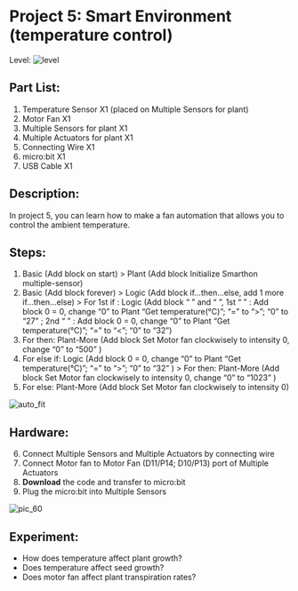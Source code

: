 # Project 5:  Smart Environment (temperature control)
Level: ![level](images/level1.png)

## Part List:

1. Temperature Sensor X1 (placed on Multiple Sensors for plant)
2. Motor Fan X1
3. Multiple Sensors for plant X1
4. Multiple Actuators for plant X1
5. Connecting Wire X1
6. micro:bit X1
7. USB Cable X1

## Description:
In project 5, you can learn how to make a fan automation that allows you to control the ambient temperature.

## Steps:
1. Basic (Add block on start) > Plant (Add block Initialize Smarthon multiple-sensor)
2. Basic (Add block forever) > Logic (Add block if…then…else, add 1 more if…then…else) > For 1st if : Logic (Add block “ ” and “ ”, 1st “ ” : Add block 0 = 0, change “0” to Plant “Get temperature(°C)”; “=” to “>”; “0” to “27” ; 2nd “ ” : Add block 0 = 0, change “0” to Plant “Get temperature(°C)”; “=” to “<”; “0” to “32”)
3. For then: Plant-More (Add block Set Motor fan clockwisely to intensity 0, change “0” to “500” )
4. For else if: Logic (Add block 0 = 0, change “0” to Plant “Get temperature(°C)”; “=” to “>”; “0” to “32” ) > For then: Plant-More (Add block Set Motor fan clockwisely to intensity 0, change “0” to “1023” )
5. For else: Plant-More (Add block Set Motor fan clockwisely to intensity 0)

![auto_fit](images/P5_1.png)

## Hardware:

6. Connect Multiple Sensors and Multiple Actuators by connecting wire
7. Connect Motor fan to Motor Fan (D11/P14; D10/P13) port of Multiple Actuators
8. **Download** the code and transfer to micro:bit
9. Plug the micro:bit into Multiple Sensors

![pic_60](images/P5_2.png)

## Experiment:
* How does temperature affect plant growth?
* Does temperature affect seed growth?
* Does motor fan affect plant transpiration rates?